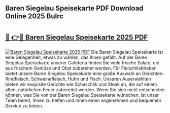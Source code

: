 ## Baren Siegelau Speisekarte PDF Download Online 2025 BuIrc

# <h2><a href="http://gc8dgnm.nevu.top/?p=Baren+Siegelau+Speisekarte">🔗 👉🔴 Baren Siegelau Speisekarte 2025 PDF</a></h2>

[![Baren Siegelau Speisekarte 2025 PDF](https://i.imgur.com/dBaPXMq.png)](http://gc8dgnm.nevu.top/?p=Baren+Siegelau+Speisekarte)
Die Baren Siegelau Speisekarte ist eine Gelegenheit, etwas zu wählen, das Ihnen gefällt. Auf der Baren Siegelau Speisekarte unserer Cafeteria finden Sie viele frische Salate, die aus frischem Gemüse und Obst zubereitet werden. Für Fleischliebhaber bietet unsere Baren Siegelau Speisekarte eine große Auswahl an Gerichten: Rindfleisch, Schweinefleisch, Huhn und Fisch. Unseren Auserwählten bieten wir exquisite Gerichte wie Schaschlik und Steak an, die auf einem alten, natürlichen Feuer zubereitet werden. Wenn Sie sich nicht entscheiden können, was Sie von der Baren Siegelau Speisekarte wünschen, ist unser Team bereit, Ihnen zu helfen und Ihnen einen angenehmen und bequemen Service zu bieten.
